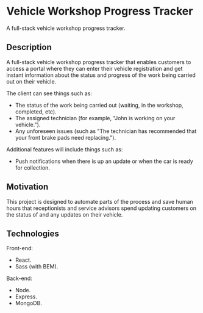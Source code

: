 # Vehicle Workshop Progress Tracker

A full-stack vehicle workshop progress tracker.

## Description

A full-stack vehicle workshop progress tracker that enables customers to access a portal where they can enter their vehicle registration and get instant information about the status and progress of the work being carried out on their vehicle.

The client can see things such as:

- The status of the work being carried out (waiting, in the workshop, completed, etc).
- The assigned technician (for example, "John is working on your vehicle.").
- Any unforeseen issues (such as "The technician has recommended that your front brake pads need replacing.").

Additional features will include things such as:

- Push notifications when there is up an update or when the car is ready for collection.

## Motivation

This project is designed to automate parts of the process and save human hours that receptionists and service advisors spend updating customers on the status of  and any updates on their vehicle.

## Technologies

Front-end:

- React.
- Sass (with BEM).

Back-end:

- Node.
- Express.
- MongoDB.
